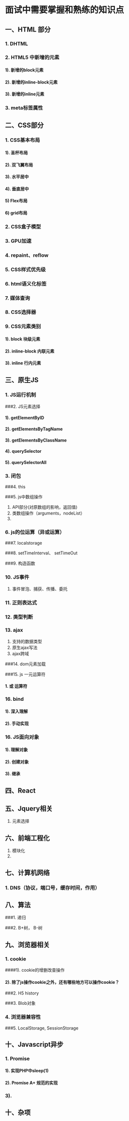 # 面试中需要掌握和熟练的知识点

## 一、HTML 部分

### 1. DHTML

### 2. HTML5 中新增的元素

#### 1). 新增的block元素

#### 2). 新增的inline-block元素

#### 3). 新增的inline元素

### 3. meta标签属性



## 二、CSS部分

### 1. CSS基本布局

#### 1). 圣杯布局

#### 2). 双飞翼布局

#### 3). 水平居中

#### 4). 垂直居中

#### 5) Flex布局

#### 6) grid布局



### 2. CSS盒子模型

### 3. GPU加速

### 4. repaint、reflow

### 5. CSS样式优先级

### 6. html语义化标签

### 7. 媒体查询

### 8. CSS选择器

### 9. CSS元素类别

#### 1). block 块级元素 

#### 2). inline-block 内联元素

#### 3). inline 行内元素



## 三、原生JS

### 1. JS运行机制

###2. JS元素选择

#### 1). getElementByID

#### 2). getElementsByTagName

#### 3). getElementsByClassName

#### 4). querySelector

#### 5). querySelectorAll

### 3. 闭包

###4. this

###5. js中数组操作

1. API部分(对原数组的影响，返回值)
2. 类数组操作（arguments，nodeList）
3. 

### 6. js的位运算（异或运算）

###7. localstorage

###8. setTimeInterval、 setTimeOut

###9. 构造函数

### 10. JS事件

1. 事件冒泡、捕获、传播、委托

### 11. 正则表达式

### 12. 类型判断

### 13. ajax

1. 支持的数据类型
2. 原生ajax写法
3. ajax跨域

###14. dom元素加载

###15. js 一元运算符

#### 1. 或 运算符

### 16. bind

#### 1). 深入理解

#### 2). 手动实现

### 16. JS面向对象

#### 1). 理解对象

#### 2). 创建对象

#### 3). 继承

## 四、React



## 五、Jquery相关

1. 元素选择

## 六、前端工程化

1. 模块化
2. 



## 七、计算机网络

### 1. DNS（协议，端口号，缓存时间，作用）



## 八、算法

###1. 递归

###2. B+树， B-树



## 九、浏览器相关

### 1. cookie

####1). cookie的增删改查操作

#### 2). 除了js操作cookie之外，还有哪些地方可以操作cookie？

###2. H5 history

###3. Blob对象

### 4. 浏览器兼容性

###5. LocalStorage, SessionStorage



## 十、Javascript异步

### 1. Promise

#### 1). 实现PHP中sleep(1)

#### 2). Promise A+ 规范的实现

### 3).  

## 十、杂项



